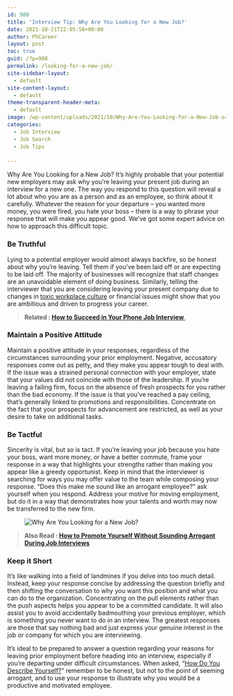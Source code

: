 ```yaml
---
id: 988
title: 'Interview Tip: Why Are You Looking for a New Job?'
date: 2021-10-21T22:05:58+00:00
author: PhCareer
layout: post
toc: true
guid: /?p=988
permalink: /looking-for-a-new-job/
site-sidebar-layout:
  - default
site-content-layout:
  - default
theme-transparent-header-meta:
  - default
image: /wp-content/uploads/2021/10/Why-Are-You-Looking-for-a-New-Job-scaled.jpg
categories:
  - Job Interview
  - Job Search
  - Job Tips
 
---
```

Why Are You Looking for a New Job? It&#8217;s highly probable that your potential new employers may ask why you&#8217;re leaving your present job during an interview for a new one. The way you respond to this question will reveal a lot about who you are as a person and as an employee, so think about it carefully. Whatever the reason for your departure – you wanted more money, you were fired, you hate your boss – there is a way to phrase your response that will make you appear good. We&#8217;ve got some expert advice on how to approach this difficult topic.

 

### **Be Truthful**

Lying to a potential employer would almost always backfire, so be honest about why you&#8217;re leaving. Tell them if you&#8217;ve been laid off or are expecting to be laid off. The majority of businesses will recognize that staff changes are an unavoidable element of doing business. Similarly, telling the interviewer that you are considering leaving your present company due to changes in [toxic workplace culture](/common-signs-youre-in-a-toxic-work-environment/) or financial issues might show that you are ambitious and driven to progress your career.

 
<blockquote class="wp-block-quote">
  <p>
    <strong>Related : <a href="/how-to-succeed-in-your-phone-job-interview/">How to Succeed in Your Phone Job Interview </a></strong>
  </p>
</blockquote>

 

### **Maintain a Positive Attitude**

Maintain a positive attitude in your responses, regardless of the circumstances surrounding your prior employment. Negative, accusatory responses come out as petty, and they make you appear tough to deal with. If the issue was a strained personal connection with your employer, state that your values did not coincide with those of the leadership. If you&#8217;re leaving a failing firm, focus on the absence of fresh prospects for you rather than the bad economy. If the issue is that you&#8217;ve reached a pay ceiling, that&#8217;s generally linked to promotions and responsibilities. Concentrate on the fact that your prospects for advancement are restricted, as well as your desire to take on additional tasks.

 
### **Be Tactful**

Sincerity is vital, but so is tact. If you&#8217;re leaving your job because you hate your boss, want more money, or have a better commute, frame your response in a way that highlights your strengths rather than making you appear like a greedy opportunist. Keep in mind that the interviewer is searching for ways you may offer value to the team while composing your response. &#8220;Does this make me sound like an arrogant employee?&#8221; ask yourself when you respond. Address your motive for moving employment, but do it in a way that demonstrates how your talents and worth may now be transferred to the new firm.
 
 
 <figure class="wp-block-image size-full">

<img loading="lazy" width="768" height="432" src="/wp-content/uploads/2021/10/xwhy-are-you-looking-for-a-new-job-768x432-1.jpg" alt="Why Are You Looking for a New Job?" class="wp-image-989" srcset="/wp-content/uploads/2021/10/xwhy-are-you-looking-for-a-new-job-768x432-1.jpg 768w, /wp-content/uploads/2021/10/xwhy-are-you-looking-for-a-new-job-768x432-1-300x169.jpg 300w" sizes="(max-width: 768px) 100vw, 768px" /> </figure> 

 

<blockquote class="wp-block-quote">
  <p>
    <strong>Also Read : <a href="/how-to-promote-yourself-without-sounding-arrogant-during-job-interviews/">How to Promote Yourself Without Sounding Arrogant During Job Interviews</a></strong>
  </p>
</blockquote>


### **Keep it Short**

It&#8217;s like walking into a field of landmines if you delve into too much detail. Instead, keep your response concise by addressing the question briefly and then shifting the conversation to why you want this position and what you can do to the organization. Concentrating on the pull elements rather than the push aspects helps you appear to be a committed candidate. It will also assist you to avoid accidentally badmouthing your previous employer, which is something you never want to do in an interview. The greatest responses are those that say nothing bad and just express your genuine interest in the job or company for which you are interviewing.

 

It&#8217;s ideal to be prepared to answer a question regarding your reasons for leaving prior employment before heading into an interview, especially if you&#8217;re departing under difficult circumstances. When asked, &#8220;[How Do You Describe Yourself?](/interview-question-how-do-you-describe-yourself-in-one-sentence/)&#8221; remember to be honest, but not to the point of seeming arrogant, and to use your response to illustrate why you would be a productive and motivated employee.

  